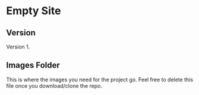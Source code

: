 # Empty Site

## Version

Version 1.

## Images Folder

This is where the images you need for the project go. Feel free to delete this file once you download/clone the repo.